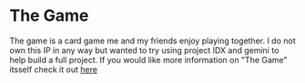 # The Game

The game is a card game me and my friends enjoy playing together. I do not own this IP in any way but wanted to try using project IDX and gemini to help build a full project. If you would like more information on "The Game" itsself check it out [here](https://pandasaurusgames.com/blogs/news/the-game-is-back-with-all-new-artwork?_pos=23&_sid=159966f68&_ss=r)
